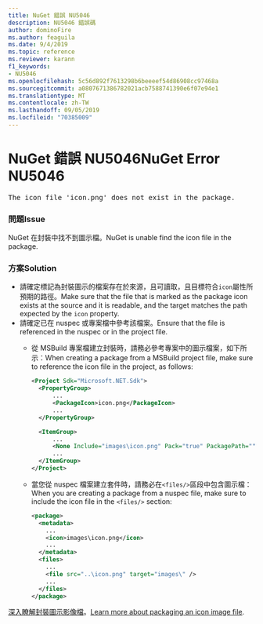 ```yaml
---
title: NuGet 錯誤 NU5046
description: NU5046 錯誤碼
author: dominoFire
ms.author: feaguila
ms.date: 9/4/2019
ms.topic: reference
ms.reviewer: karann
f1_keywords:
- NU5046
ms.openlocfilehash: 5c56d892f7613298b6beeeef54d86908cc97468a
ms.sourcegitcommit: a0807671386782021acb7588741390e6f07e94e1
ms.translationtype: MT
ms.contentlocale: zh-TW
ms.lasthandoff: 09/05/2019
ms.locfileid: "70385009"
---
```

# <a name="nuget-error-nu5046"></a><span data-ttu-id="ae09f-103">NuGet 錯誤 NU5046</span><span class="sxs-lookup"><span data-stu-id="ae09f-103">NuGet Error NU5046</span></span>

<pre>The icon file 'icon.png' does not exist in the package.</pre>


### <a name="issue"></a><span data-ttu-id="ae09f-104">問題</span><span class="sxs-lookup"><span data-stu-id="ae09f-104">Issue</span></span>

<span data-ttu-id="ae09f-105">NuGet 在封裝中找不到圖示檔。</span><span class="sxs-lookup"><span data-stu-id="ae09f-105">NuGet is unable find the icon file in the package.</span></span>


### <a name="solution"></a><span data-ttu-id="ae09f-106">方案</span><span class="sxs-lookup"><span data-stu-id="ae09f-106">Solution</span></span>

- <span data-ttu-id="ae09f-107">請確定標記為封裝圖示的檔案存在於來源，且可讀取，且目標符合`icon`屬性所預期的路徑。</span><span class="sxs-lookup"><span data-stu-id="ae09f-107">Make sure that the file that is marked as the package icon exists at the source and it is readable, and the target matches the path expected by the `icon` property.</span></span>
- <span data-ttu-id="ae09f-108">請確定已在 nuspec 或專案檔中參考該檔案。</span><span class="sxs-lookup"><span data-stu-id="ae09f-108">Ensure that the file is referenced in the nuspec or in the project file.</span></span>
  * <span data-ttu-id="ae09f-109">從 MSBuild 專案檔建立封裝時，請務必參考專案中的圖示檔案，如下所示：</span><span class="sxs-lookup"><span data-stu-id="ae09f-109">When creating a package from a MSBuild project file, make sure to reference the icon file in the project, as follows:</span></span>

    ```xml
    <Project Sdk="Microsoft.NET.Sdk">
      <PropertyGroup>
          ...
          <PackageIcon>icon.png</PackageIcon>
          ...
      </PropertyGroup>

      <ItemGroup>
          ...
          <None Include="images\icon.png" Pack="true" PackagePath=""/>
          ...
      </ItemGroup>
    </Project>
    ```

  * <span data-ttu-id="ae09f-110">當您從 nuspec 檔案建立套件時，請務必在`<files/>`區段中包含圖示檔：</span><span class="sxs-lookup"><span data-stu-id="ae09f-110">When you are creating a package from a nuspec file, make sure to include the icon file in the `<files/>` section:</span></span>

    ```xml
    <package>
      <metadata>
        ...
        <icon>images\icon.png</icon>
        ...
      </metadata>
      <files>
        ...
        <file src="..\icon.png" target="images\" />
        ...
      </files>
    </package>
    ```

<span data-ttu-id="ae09f-111">[深入瞭解封裝圖示影像檔](../msbuild-targets.md#packing-an-icon-image-file)。</span><span class="sxs-lookup"><span data-stu-id="ae09f-111">[Learn more about packaging an icon image file](../msbuild-targets.md#packing-an-icon-image-file).</span></span>
